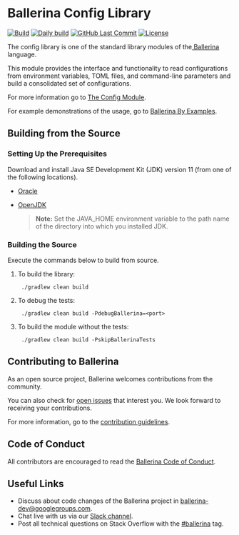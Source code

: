 Ballerina Config Library
=========================

[![Build](https://github.com/ballerina-platform/module-ballerina-config/workflows/Build/badge.svg)](https://github.com/ballerina-platform/module-ballerina-config/actions?query=workflow%3ABuild)
[![Daily build](https://github.com/ballerina-platform/module-ballerina-config/workflows/Daily%20build/badge.svg?branch=master)](https://github.com/ballerina-platform/module-ballerina-config/actions?query=workflow%3A%22Daily+build)
[![GitHub Last Commit](https://img.shields.io/github/last-commit/ballerina-platform/module-ballerina-config.svg)](https://github.com/ballerina-platform/module-ballerina-config/commits/master)
[![License](https://img.shields.io/badge/License-Apache%202.0-blue.svg)](https://opensource.org/licenses/Apache-2.0)

The config library is one of the standard library modules of the<a target="_blank" href="https://ballerina.io/"> 
Ballerina</a> language.

This module provides the interface and functionality to read configurations from environment variables, TOML files, 
and command-line parameters and build a consolidated set of configurations.

For more information go to [The Config Module](https://ballerina.io/swan-lake/learn/api-docs/ballerina/config/).

For example demonstrations of the usage, go to [Ballerina By Examples](https://ballerina.io/swan-lake/learn/by-example/config-api.html).

## Building from the Source

### Setting Up the Prerequisites

Download and install Java SE Development Kit (JDK) version 11 (from one of the following locations).

   * [Oracle](https://www.oracle.com/java/technologies/javase-jdk11-downloads.html)
   
   * [OpenJDK](https://adoptopenjdk.net/)
   
        > **Note:** Set the JAVA_HOME environment variable to the path name of the directory into which you installed JDK.
     
### Building the Source

Execute the commands below to build from source.

1. To build the library:
        
        ./gradlew clean build

2. To debug the tests:

        ./gradlew clean build -PdebugBallerina=<port>
        
3. To build the module without the tests:
        
        ./gradlew clean build -PskipBallerinaTests

## Contributing to Ballerina

As an open source project, Ballerina welcomes contributions from the community. 

You can also check for [open issues](https://github.com/ballerina-platform/module-ballerina-config/issues) that interest
 you. We look forward to receiving your contributions.

For more information, go to the [contribution guidelines](https://github.com/ballerina-platform/ballerina-lang/blob/master/CONTRIBUTING.md).

## Code of Conduct

All contributors are encouraged to read the [Ballerina Code of Conduct](https://ballerina.io/code-of-conduct).

## Useful Links

* Discuss about code changes of the Ballerina project in [ballerina-dev@googlegroups.com](mailto:ballerina-dev@googlegroups.com).
* Chat live with us via our [Slack channel](https://ballerina.io/community/slack/).
* Post all technical questions on Stack Overflow with the [#ballerina](https://stackoverflow.com/questions/tagged/ballerina) tag.
